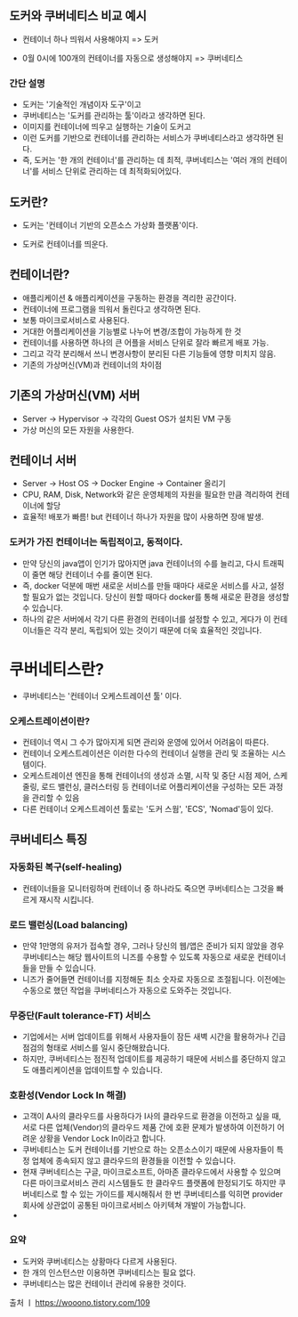 ## 도커와 쿠버네티스 비교 예시

- 컨테이너 하나 띄워서 사용해야지 => 도커

- 0월 0시에 100개의 컨테이너를 자동으로 생성해야지 => 쿠버네티스

### 간단 설명

- 도커는 '기술적인 개념이자 도구'이고
- 쿠버네티스는 '도커를 관리하는 툴'이라고 생각하면 된다.
- 이미지를 컨테이너에 띄우고 실행하는 기술이 도커고
- 이런 도커를 기반으로 컨테이너를 관리하는 서비스가 쿠버네티스라고 생각하면 된다.
- 즉, 도커는 '한 개의 컨테이너'를 관리하는 데 최적, 쿠버네티스는 '여러 개의 컨테이너'를 서비스 단위로 관리하는 데 최적화되어있다.

## 도커란?

- 도커는 '컨테이너 기반의 오픈소스 가상화 플랫폼'이다.

- 도커로 컨테이너를 띄운다.

## 컨테이너란?

- 애플리케이션 & 애플리케이션을 구동하는 환경을 격리한 공간이다.
- 컨테이너에 프로그램을 띄워서 돌린다고 생각하면 된다.
- 보통 마이크로서비스로 사용된다.
- 거대한 어플리케이션을 기능별로 나누어 변경/조합이 가능하게 한 것
- 컨테이너를 사용하면 하나의 큰 어플을 서비스 단위로 잘라 빠르게 배포 가능.
- 그리고 각각 분리해서 쓰니 변경사항이 분리된 다른 기능들에 영향 미치지 않음.
- 기존의 가상머신(VM)과 컨테이너의 차이점


## 기존의 가상머신(VM) 서버
- Server → Hypervisor → 각각의 Guest OS가 설치된 VM 구동
- 가상 머신의 모든 자원을 사용한다.

## 컨테이너 서버
- Server → Host OS → Docker Engine → Container 올리기
- CPU, RAM, Disk, Network와 같은 운영체제의 자원을 필요한 만큼 격리하여 컨테이너에 할당
- 효율적! 배포가 빠름! but 컨테이너 하나가 자원을 많이 사용하면 장애 발생.

### 도커가 가진 컨테이너는 독립적이고, 동적이다.

- 만약 당신의 java앱이 인기가 많아지면 java 컨테이너의 수를 늘리고, 다시 트래픽이 줄면 해당 컨테이너 수를 줄이면 된다.
- 즉, docker 덕분에 매번 새로운 서비스를 만들 때마다 새로운 서비스를 사고, 설정할 필요가 없는 것입니다. 당신이 원할 때마다 docker를 통해 새로운 환경을 생성할 수 있습니다.
- 하나의 같은 서버에서 각기 다른 환경의 컨테이너를 설정할 수 있고, 게다가 이 컨테이너들은 각각 분리, 독립되어 있는 것이기 때문에 더욱 효율적인 것입니다.

# 쿠버네티스란?

- 쿠버네티스는 '컨테이너 오케스트레이션 툴' 이다.

### 오케스트레이션이란?

- 컨테이너 역시 그 수가 많아지게 되면 관리와 운영에 있어서 어려움이 따른다.
- 컨테이너 오케스트레이션은 이러한 다수의 컨테이너 실행을 관리 및 조율하는 시스템이다.
- 오케스트레이션 엔진을 통해 컨테이너의 생성과 소멸, 시작 및 중단 시점 제어, 스케줄링, 로드 밸런싱, 클러스터링 등 컨테이너로 어플리케이션을 구성하는 모든 과정을 관리할 수 있음
- 다른 컨테이너 오케스트레이션 툴로는 '도커 스웜', 'ECS', 'Nomad'등이 있다.

## 쿠버네티스 특징

### 자동화된 복구(self-healing)
- 컨테이너들을 모니터링하며 컨테이너 중 하나라도 죽으면 쿠버네티스는 그것을 빠르게 재시작 시킵니다.

### 로드 밸런싱(Load balancing)
- 만약 1만명의 유저가 접속할 경우, 그러나 당신의 웹/앱은 준비가 되지 않았을 경우 쿠버네티스는 해당 웹사이트의 니즈를 수용할 수 있도록 자동으로 새로운 컨테이너들을 만들 수 있습니다.
- 니즈가 줄어들면 컨테이너를 지정해둔 최소 숫자로 자동으로 조절됩니다. 이전에는 수동으로 했던 작업을 쿠버네티스가 자동으로 도와주는 것입니다.

### 무중단(Fault tolerance-FT) 서비스
- 기업에서는 서버 업데이트를 위해서 사용자들이 잠든 새벽 시간을 활용하거나 긴급 점검의 형태로 서비스를 일시 중단해왔습니다.
- 하지만, 쿠버네티스는 점진적 업데이트를 제공하기 때문에 서비스를 중단하지 않고도 애플리케이션을 업데이트할 수 있습니다.


### 호환성(Vendor Lock In 해결)
- 고객이 A사의 클라우드를 사용하다가 I사의 클라우드로 환경을 이전하고 싶을 때, 서로 다른 업체(Vendor)의 클라우드 제품 간에 호환 문제가 발생하여 이전하기 어려운 상황을 Vendor Lock In이라고 합니다.
- 쿠버네티스는 도커 컨테이너를 기반으로 하는 오픈소스이기 때문에 사용자들이 특정 업체에 종속되지 않고 클라우드의 환경들을 이전할 수 있습니다.
- 현재 쿠버네티스는 구글, 마이크로소프트, 아마존 클라우드에서 사용할 수 있으며 다른 마이크로서비스 관리 시스템들도 한 클라우드 플랫폼에 한정되기도 하지만 쿠버네티스로 할 수 있는 가이드를 제시해줘서 한 번 쿠버네티스를 익히면 provider 회사에 상관없이 공통된 마이크로서비스 아키텍쳐 개발이 가능합니다.
- 
### 요약
- 도커와 쿠버네티스는 상황마다 다르게 사용된다.
- 한 개의 인스턴스만 이용하면 쿠버네티스는 필요 없다.
- 쿠버네티스는 많은 컨테이너 관리에 유용한 것이다.


출처 ㅣ https://wooono.tistory.com/109
